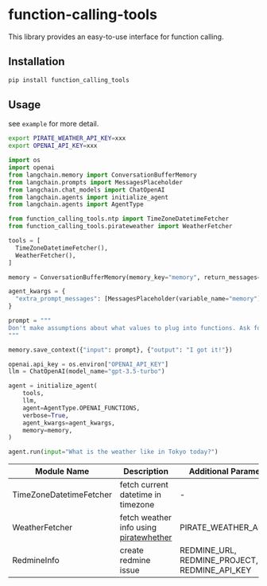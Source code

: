 # function-calling-tools

This library provides an easy-to-use interface for function calling.

## Installation

```bash
pip install function_calling_tools
```

## Usage

see `example` for more detail.

```bash
export PIRATE_WEATHER_API_KEY=xxx
export OPENAI_API_KEY=xxx
```

```python
import os
import openai
from langchain.memory import ConversationBufferMemory
from langchain.prompts import MessagesPlaceholder
from langchain.chat_models import ChatOpenAI
from langchain.agents import initialize_agent
from langchain.agents import AgentType

from function_calling_tools.ntp import TimeZoneDatetimeFetcher
from function_calling_tools.pirateweather import WeatherFetcher

tools = [
  TimeZoneDatetimeFetcher(),
  WeatherFetcher(),
]

memory = ConversationBufferMemory(memory_key="memory", return_messages=True)

agent_kwargs = {
  "extra_prompt_messages": [MessagesPlaceholder(variable_name="memory")],
}

prompt = """
Don't make assumptions about what values to plug into functions. Ask for clarification if a user request is ambiguous.
"""

memory.save_context({"input": prompt}, {"output": "I got it!"})

openai.api_key = os.environ["OPENAI_API_KEY"]
llm = ChatOpenAI(model_name="gpt-3.5-turbo")

agent = initialize_agent(
    tools,
    llm,
    agent=AgentType.OPENAI_FUNCTIONS,
    verbose=True,
    agent_kwargs=agent_kwargs,
    memory=memory,
)

agent.run(input="What is the weather like in Tokyo today?")
```

| Module Name             | Description                                                                             | Additional Parameters                         |
| ----------------------- | --------------------------------------------------------------------------------------- | --------------------------------------------- |
| TimeZoneDatetimeFetcher | fetch current datetime in timezone                                                      | -                                             |
| WeatherFetcher          | fetch weather info using [piratewhether](https://docs.pirateweather.net/en/latest/API/) | PIRATE_WEATHER_API_KEY                        |
| RedmineInfo             | create redmine issue                                                                    | REDMINE_URL, REDMINE_PROJECT, REDMINE_API_KEY |
